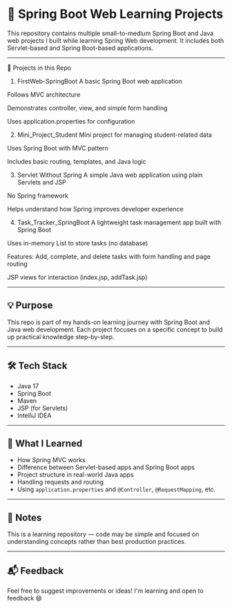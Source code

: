 # 🌱 Spring Boot Web Learning Projects

This repository contains multiple small-to-medium Spring Boot and Java web projects I built while learning Spring Web development. It includes both Servlet-based and Spring Boot-based applications.

---

📂 Projects in this Repo
1. FirstWeb-SpringBoot
A basic Spring Boot web application

Follows MVC architecture

Demonstrates controller, view, and simple form handling

Uses application.properties for configuration

2. Mini_Project_Student
Mini project for managing student-related data

Uses Spring Boot with MVC pattern

Includes basic routing, templates, and Java logic

3. Servlet Without Spring
A simple Java web application using plain Servlets and JSP

No Spring framework

Helps understand how Spring improves developer experience

4. Task_Tracker_SpringBoot
A lightweight task management app built with Spring Boot

Uses in-memory List<Tasks> to store tasks (no database)

Features: Add, complete, and delete tasks with form handling and page routing

JSP views for interaction (index.jsp, addTask.jsp)


---

## 💡 Purpose

This repo is part of my hands-on learning journey with Spring Boot and Java web development. Each project focuses on a specific concept to build up practical knowledge step-by-step.

---

## 🛠️ Tech Stack

- Java 17
- Spring Boot
- Maven
- JSP (for Servlets)
- IntelliJ IDEA

---

## 🧠 What I Learned

- How Spring MVC works
- Difference between Servlet-based apps and Spring Boot apps
- Project structure in real-world Java apps
- Handling requests and routing
- Using `application.properties` and `@Controller`, `@RequestMapping`, etc.

---

## 📌 Notes

This is a learning repository — code may be simple and focused on understanding concepts rather than best production practices.

---

## 📬 Feedback

Feel free to suggest improvements or ideas! I'm learning and open to feedback 😄
